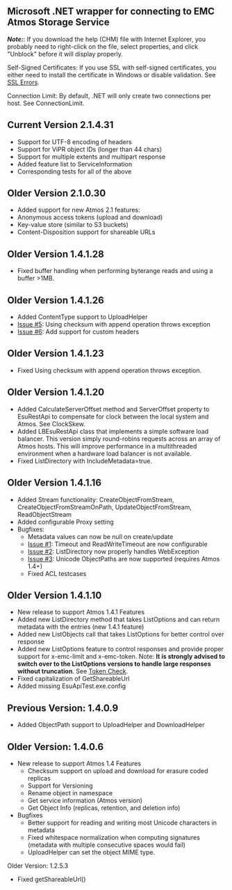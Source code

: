 ## Microsoft .NET wrapper for connecting to EMC Atmos Storage Service ##


**_Note:_**: If you download the help (CHM) file with Internet Explorer, you probably need to right-click on the file, select properties, and click "Unblock" before it will display properly.

Self-Signed Certificates: If you use SSL with self-signed certificates, you either need to install the certificate in Windows or disable validation.  See [SSL Errors](SSLErrors.md).

Connection Limit: By default, .NET will only create two connections per host.  See ConnectionLimit.

## Current Version 2.1.4.31 ##
  * Support for UTF-8 encoding of headers
  * Support for ViPR object IDs (longer than 44 chars)
  * Support for multiple extents and multipart response
  * Added feature list to ServiceInformation
  * Corresponding tests for all of the above

## Older Version 2.1.0.30 ##
  * Added support for new Atmos 2.1 features:
  * Anonymous access tokens (upload and download)
  * Key-value store (similar to S3 buckets)
  * Content-Disposition support for shareable URLs

## Older Version 1.4.1.28 ##
  * Fixed buffer handling when performing byterange reads and using a buffer >1MB.

## Older Version 1.4.1.26 ##
  * Added ContentType support to UploadHelper
  * [Issue #5](https://code.google.com/p/atmos-dotnet/issues/detail?id=#5): Using checksum with append operation throws exception
  * [Issue #6](https://code.google.com/p/atmos-dotnet/issues/detail?id=#6): Add support for custom headers

## Older Version 1.4.1.23 ##
  * Fixed Using checksum with append operation throws exception.

## Older Version 1.4.1.20 ##
  * Added CalculateServerOffset method and ServerOffset property to EsuRestApi to compensate for clock between the local system and Atmos.  See ClockSkew.
  * Added LBEsuRestApi class that implements a simple software load balancer.  This version simply round-robins requests across an array of Atmos hosts.  This will improve performance in a multithreaded environment when a hardware load balancer is not available.
  * Fixed ListDirectory with IncludeMetadata=true.

## Older Version 1.4.1.16 ##
  * Added Stream functionality: CreateObjectFromStream, CreateObjectFromStreamOnPath, UpdateObjectFromStream, ReadObjectStream
  * Added configurable Proxy setting
  * Bugfixes:
    * Metadata values can now be null on create/update
    * [Issue #1](https://code.google.com/p/atmos-dotnet/issues/detail?id=#1): Timeout and ReadWriteTimeout are now configurable
    * [Issue #2](https://code.google.com/p/atmos-dotnet/issues/detail?id=#2): ListDirectory now properly handles WebException
    * [Issue #3](https://code.google.com/p/atmos-dotnet/issues/detail?id=#3): Unicode ObjectPaths are now supported (requires Atmos 1.4+)
    * Fixed ACL testcases

## Older Version 1.4.1.10 ##
  * New release to support Atmos 1.4.1 Features
  * Added new ListDirectory method that takes ListOptions and can return metadata with the entries (new 1.4.1 feature)
  * Added new ListObjects call that takes ListOptions for better control over response
  * Added new ListOptions feature to control responses and provide proper support for x-emc-limit and x-emc-token. Note: **It is strongly advised to switch over to the ListOptions versions to handle large responses without truncation**. See [Token Check](TokenCheck.md).
  * Fixed capitalization of GetShareableUrl
  * Added missing EsuApiTest.exe.config

## Previous Version: 1.4.0.9 ##
  * Added ObjectPath support to UploadHelper and DownloadHelper

## Older Version: 1.4.0.6 ##
  * New release to support Atmos 1.4 Features
    * Checksum support on upload and download for erasure coded replicas
    * Support for Versioning
    * Rename object in namespace
    * Get service information (Atmos version)
    * Get Object Info (replicas, retention, and deletion info)
  * Bugfixes
    * Better support for reading and writing most Unicode characters in metadata
    * Fixed whitespace normalization when computing signatures (metadata with multiple consecutive spaces would fail)
    * UploadHelper can set the object MIME type.

Older Version: 1.2.5.3
  * Fixed getShareableUrl()